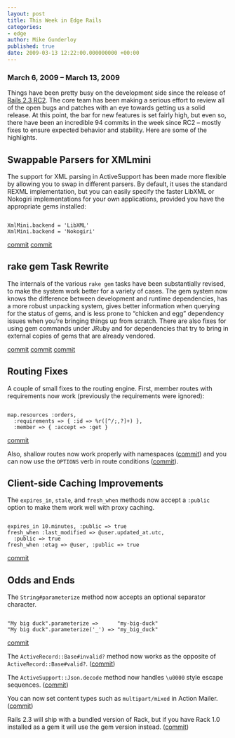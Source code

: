 ```yaml
---
layout: post
title: This Week in Edge Rails
categories:
- edge
author: Mike Gunderloy
published: true
date: 2009-03-13 12:22:00.000000000 +00:00
---
```

<h3>March 6, 2009 &#8211; March 13, 2009</h3>
<p>Things have been pretty busy on the development side since the release of <a href="http://weblog.rubyonrails.org/2009/3/5/rails-2-3-rc2-final-stop-before-release">Rails 2.3 RC2</a>. The core team has been making a serious effort to review all of the open bugs and patches with an eye towards getting us a solid release. At this point, the bar for new features is set fairly high, but even so, there have been an incredible 94 commits in the week since RC2 &#8211; mostly fixes to ensure expected behavior and stability. Here are some of the highlights.</p>
<h2>Swappable Parsers for XMLmini</h2>
<p>The support for <span class="caps">XML</span> parsing in ActiveSupport has been made more flexible by allowing you to swap in different parsers. By default, it uses the standard <span class="caps">REXML</span> implementation, but you can easily specify the faster LibXML or Nokogiri implementations for your own applications, provided you have the appropriate gems installed:</p>
<pre><code>
XmlMini.backend = 'LibXML'
XmlMini.backend = 'Nokogiri'
</code></pre>
<p><a href="http://github.com/rails/rails/commit/822c41d69d9228c9912d29ac45155d3a16bb5c50">commit</a> <a href="http://github.com/rails/rails/commit/694998ee4fb8d257ba78424cab630846327a0889">commit</a></p>
<h2>rake gem Task Rewrite</h2>
<p>The internals of the various <code>rake gem</code> tasks have been substantially revised, to make the system work better for a variety of cases. The gem system now knows the difference between development and runtime dependencies, has a more robust unpacking system, gives better information when querying for the status of gems, and is less prone to &#8220;chicken and egg&#8221; dependency issues when you&#8217;re bringing things up from scratch. There are also fixes for using gem commands under JRuby and for dependencies that try to bring in external copies of gems that are already vendored.</p>
<p><a href="http://github.com/rails/rails/commit/99d75a7b02bf430a124b9c3e2515850959d78acf">commit</a> <a href="http://github.com/rails/rails/commit/5b751ae0b3f6c10a1053e4a2e04fd92d228d787f">commit</a> <a href="http://github.com/rails/rails/commit/9d906707bea997016fd370e33e12dbc21cfcc531">commit</a></p>
<h2>Routing Fixes</h2>
<p>A couple of small fixes to the routing engine. First, member routes with requirements now work (previously the requirements were ignored):</p>
<pre><code>
map.resources :orders, 
  :requirements =&gt; { :id =&gt; %r([^/;,?]+) }, 
  :member =&gt; { :accept =&gt; :get }
</code></pre>
<p><a href="http://github.com/rails/rails/commit/5b7527ca44521edf9782b3d7f449bf09a29267f2">commit</a></p>
<p>Also, shallow routes now work properly with namespaces (<a href="http://github.com/rails/rails/commit/5c87e9adddc22703a3dbbb785e32fafe0e91ce78">commit</a>) and you can now use the <code>OPTIONS</code> verb in route conditions (<a href="http://github.com/rails/rails/commit/5e0f6214d2421a4931c85ee6a239158c69e57b65">commit</a>).</p>
<h2>Client-side Caching Improvements</h2>
<p>The <code>expires_in</code>, <code>stale</code>, and <code>fresh_when</code> methods now accept a <code>:public</code> option to make them work well with proxy caching.</p>
<pre><code>
expires_in 10.minutes, :public =&gt; true
fresh_when :last_modified =&gt; @user.updated_at.utc, 
  :public =&gt; true
fresh_when :etag =&gt; @user, :public =&gt; true
</code></pre>
<p><a href="http://github.com/rails/rails/commit/f2a32bd0dedf11021027e36cc2c99f97434cae17">commit</a></p>
<h2>Odds and Ends</h2>
<p>The <code>String#parameterize</code> method now accepts an optional separator character.</p>
<pre><code>
"My big duck".parameterize =&gt;      "my-big-duck"
"My big duck".parameterize('_') =&gt; "my_big_duck"
</code></pre>
<p><a href="http://github.com/rails/rails/commit/20d3892f46c553e8ca3d4e8d223a3bd92789556d">commit</a></p>
<p>The <code>ActiveRecord::Base#invalid?</code> method now works as the opposite of <code>ActiveRecord::Base#valid?</code>. (<a href="http://github.com/rails/rails/commit/96eaeee4467a03cba3c4c30aeb6fc6afe545ae1d">commit</a>)</p>
<p>The <code>ActiveSupport::Json.decode</code> method now handles <code>\u0000</code> style escape sequences. (<a href="http://github.com/rails/rails/commit/9b9b2937ce3bef3bca9d22821e76c40cc74fa689">commit</a>)</p>
<p>You can now set content types such as <code>multipart/mixed</code> in Action Mailer. (<a href="http://github.com/rails/rails/commit/1dff106888d671dac07f93711ecb319170132c56">commit</a>)</p>
<p>Rails 2.3 will ship with a bundled version of Rack, but if you have Rack 1.0 installed as a gem it will use the gem version instead. (<a href="http://github.com/rails/rails/commit/0a887e2386a827f554c685dccf91701bb38422b5">commit</a>)</p>